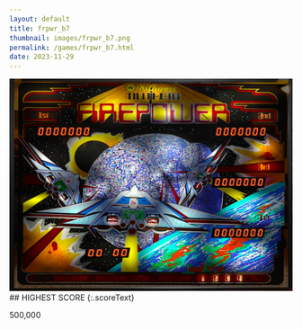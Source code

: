 ```yaml
---
layout: default
title: frpwr_b7
thumbnail: images/frpwr_b7.png
permalink: /games/frpwr_b7.html
date: 2023-11-29
---
```


<img src="../images/frpwr_b7.png" class="gameThumbnail img-fluid mx-auto align-middle">
## HIGHEST SCORE
{:.scoreText}

500,000
